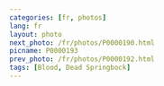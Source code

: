 ```yaml
---
categories: [fr, photos]
lang: fr
layout: photo
next_photo: /fr/photos/P0000190.html
picname: P0000193
prev_photo: /fr/photos/P0000192.html
tags: [Blood, Dead Springbock]
---
```

